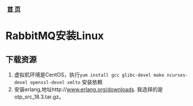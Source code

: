 ###  [首 页](https://github.com/Letitmiss/JMS/blob/master/README.md)
# RabbitMQ安装Linux

## 下载资源

1. 虚拟机环境是CentOS，执行`yum install gcc glibc-devel make ncurses-devel openssl-devel xmlto` 安装依赖
2. 安装erlang,地址http://www.erlang.org/downloads. 我选择的是otp_src_18.3.tar.gz。
